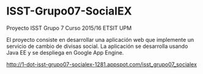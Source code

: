 # ISST-Grupo07-SocialEX
Proyecto ISST Grupo 7 Curso 2015/16 ETSIT UPM

El proyecto consiste en desarrollar una aplicación web que implemente un servicio de cambio de divisas social.
La aplicación se desarrolla usando Java EE y se despliega en Google App Engine.

http://1-dot-isst-grupo07-socialex-1281.appspot.com/isst_grupo07_socialex
